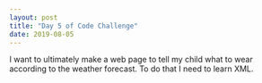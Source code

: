 ```yaml
---
layout: post
title: "Day 5 of Code Challenge"
date: 2019-08-05
---
```


I want to ultimately make a web page to tell my child what to wear according to the weather forecast. To
do that I need to learn XML.